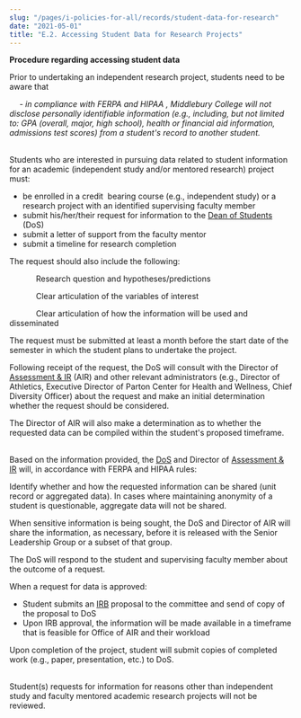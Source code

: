 ```yaml
---
slug: "/pages/i-policies-for-all/records/student-data-for-research"
date: "2021-05-01"
title: "E.2. Accessing Student Data for Research Projects"
---
```


**Procedure regarding accessing student data**

<span>Prior to undertaking an indepen</span><span>dent research project, students need to be aware that</span>

&emsp; - _in compliance with FERPA and HIPAA_ _, Middlebury College will not disclose personally identifiable information (e.g., including, but not limited to: GPA (overall, major, high school), health or financial aid information, admissions test scores) from a student's record to another student._                                                            

Students who are interested in pursuing data related to student information for an academic (independent study and/or mentored research) project must:                                                                                  

*   be enrolled in a credit  bearing course (e.g., independent study) or a research project with an identified supervising faculty member
*   submit his/her/their request for information to the [Dean of Students](/student-life/staff/Dean-of-Students) (DoS)
*   submit a letter of support from the faculty mentor
*   submit a timeline for research completion     

The request should also include the following:         

            Research question and hypotheses/predictions

            Clear articulation of the variables of interest

            Clear articulation of how the information will be used and disseminated

The request must be submitted at least a month before the start date of the semester in which the student plans to undertake the project.

Following receipt of the request, the DoS will consult with the Director of [Assessment & IR](/offices/administration/planning) (AIR) and other relevant administrators (e.g., Director of Athletics, Executive Director of Parton Center for Health and Wellness, Chief Diversity Officer) about the request and make an initial determination whether the request should be considered.                     

The Director of AIR will also make a determination as to whether the requested data can be compiled within the student's proposed timeframe.                    

Based on the information provided, the [DoS](/student-life/staff/Dean-of-Students) and Director of [Assessment & IR](/offices/administration/planning) will, in accordance with FERPA and HIPAA rules:

Identify whether and how the requested information can be shared (unit record or aggregated data). In cases where maintaining anonymity of a student is questionable, aggregate data will not be shared.

When sensitive information is being sought, the DoS and Director of AIR will share the information, as necessary, before it is released with the Senior Leadership Group or a subset of that group.

The DoS will respond to the student and supervising faculty member about the outcome of a request.                              

When a request for data is approved:            

*   Student submits an [IRB](/academics/resources/irb) proposal to the committee and send of copy of the proposal to DoS         
*   Upon IRB approval, the information will be made available in a timeframe that is feasible for Office of AIR and their workload                 

Upon completion of the project, student will submit copies of completed work (e.g., paper, presentation, etc.) to DoS.                                                             

Student(s) requests for information for reasons other than independent study and faculty mentored academic research projects will not be reviewed.  